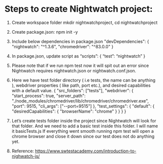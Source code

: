 # Steps to create Nightwatch project:
1.	Create workspace folder mkdir nightwatchproject, cd nightwatchproject
2.	Create package.json: npm init -y
3.	Include below dependencies in package.json
  "devDependencies": {
    "nightwatch": "^1.3.6",
    "chromedriver": "^83.0.0"
  }
4.	In package.json, update script as
“scripts”: {
  “test”: “nightwatch”
}

5.	Please note that if we run npm test  now it will spit out an error since Nightwatch requires nightwatch.json or nightwatch.conf.json.
6.	Here we have test folder directory ( i.e tests, the name can be anything ), webdriver properties ( like path, port etc.), and desired capabilities with a default value.
{
  "src_folders": ["tests"],
  "webdriver": {
    "start_process": true,
    "server_path": "./node_modules/chromedriver/lib/chromedriver/chromedriver.exe",
    "port": 9515,
    "cli_args": ["--port=9515"]
  },
  "test_settings": {
    "default": {
      "desiredCapabilities": {
        "browserName": "chrome"
      }
    }
  }
}
7.	Let’s create tests folder inside the project since Nightwatch will look for that folder. And we need to add a basic test inside this folder. I will name it basicTests.js If everything went smooth running npm test will open a chrome browser and close it down since our test does not do anything yet.
8.	Reference: https://www.swtestacademy.com/introduction-to-nighwatch-js/

